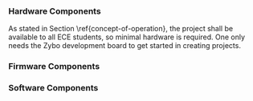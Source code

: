 ### Hardware Components

As stated in Section \ref{concept-of-operation}, the project shall be available
to all ECE students, so minimal hardware is required. One only needs the Zybo
development board to get started in creating projects.

### Firmware Components

<!-- Describe the main FW components in each deployment note; refer to
appropriate figure. May combine with software depending on project. 1 page max -->

### Software Components

<!-- Describe the main SW components in each deployment note; refer to
appropriate figure. May combine with firmware depending on project. 1 page max -->
